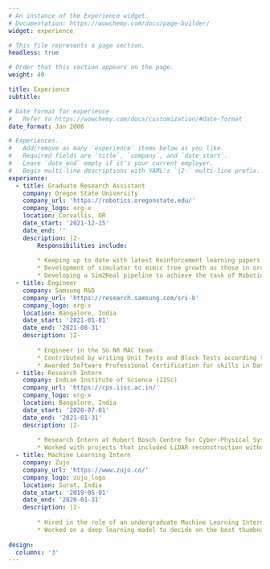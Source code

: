 ```yaml
---
# An instance of the Experience widget.
# Documentation: https://wowchemy.com/docs/page-builder/
widget: experience

# This file represents a page section.
headless: true

# Order that this section appears on the page.
weight: 40

title: Experience
subtitle:

# Date format for experience
#   Refer to https://wowchemy.com/docs/customization/#date-format
date_format: Jan 2006

# Experiences.
#   Add/remove as many `experience` items below as you like.
#   Required fields are `title`, `company`, and `date_start`.
#   Leave `date_end` empty if it's your current employer.
#   Begin multi-line descriptions with YAML's `|2-` multi-line prefix.
experience:
  - title: Graduate Research Assistant
    company: Oregon State University
    company_url: 'https://robotics.oregonstate.edu/'
    company_logo: org-x
    location: Corvallis, OR
    date_start: '2021-12-15'
    date_end: ''
    description: |2-
        Responsibilities include:
        
        * Keeping up to date with latest Reinforcement learning papers
        * Development of simulator to mimic tree growth as those in orchards
        * Developing a Sim2Real pipeline to achieve the task of Robotic pruning using an arm and RL
  - title: Engineer
    company: Samsung R&D
    company_url: 'https://research.samsung.com/sri-b'
    company_logo: org-x
    location: Bangalore, India
    date_start: '2021-01-01'
    date_end: '2021-08-31'
    description: |2-
     
        * Engineer in the 5G NR MAC team
        * Contributed by writing Unit Tests and Block Tests according to the Google Test framework and increasing the Test coverage metric from 2.1 to 3.2, beyond the required threshold of 3
        * Awarded Software Professional Certification for skills in Data Structure and Algorithms
  - title: Research Intern
    company: Indian Institute of Science (IISc)
    company_url: 'https://cps.iisc.ac.in/'
    company_logo: org-x
    location: Bangalore, India
    date_start: '2020-07-01'
    date_end: '2021-01-31'
    description: |2-
     
        * Research Intern at Robert Bosch Centre for Cyber-Physical Systems, IISc Bangalore, under Dr. Chiranjeeb Bhatacharyya.
        * Worked with projects that included LiDAR reconstruction without occlusions, and explainable AI.
  - title: Machine Learning Intern
    company: Zujo
    company_url: 'https://www.zujo.co/'
    company_logo: zujo_logo
    location: Surat, India
    date_start: '2019-05-01'
    date_end: '2020-01-31'
    description: |2-
     
        * Hired in the role of an undergraduate Machine Learning Intern
        * Worked on a deep learning model to decide on the best thumbnail frame for a video.
        
design:
  columns: '3'
---
```


